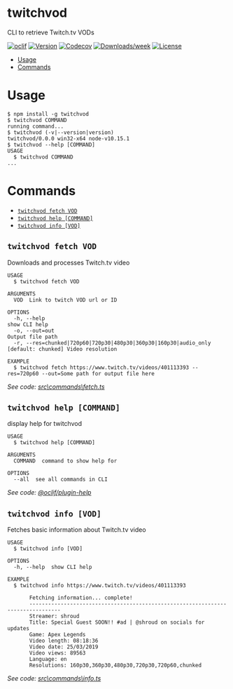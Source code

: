 twitchvod
=========

CLI to retrieve Twitch.tv VODs

[![oclif](https://img.shields.io/badge/cli-oclif-brightgreen.svg)](https://oclif.io)
[![Version](https://img.shields.io/npm/v/twitchvod.svg)](https://npmjs.org/package/twitchvod)
[![Codecov](https://codecov.io/gh/MatejTuray/twitchvod/branch/master/graph/badge.svg)](https://codecov.io/gh/MatejTuray/twitchvod)
[![Downloads/week](https://img.shields.io/npm/dw/twitchvod.svg)](https://npmjs.org/package/twitchvod)
[![License](https://img.shields.io/npm/l/twitchvod.svg)](https://github.com/MatejTuray/twitchvod/blob/master/package.json)

<!-- toc -->
* [Usage](#usage)
* [Commands](#commands)
<!-- tocstop -->
# Usage
<!-- usage -->
```sh-session
$ npm install -g twitchvod
$ twitchvod COMMAND
running command...
$ twitchvod (-v|--version|version)
twitchvod/0.0.0 win32-x64 node-v10.15.1
$ twitchvod --help [COMMAND]
USAGE
  $ twitchvod COMMAND
...
```
<!-- usagestop -->
# Commands
<!-- commands -->
* [`twitchvod fetch VOD`](#twitchvod-fetch-vod)
* [`twitchvod help [COMMAND]`](#twitchvod-help-command)
* [`twitchvod info [VOD]`](#twitchvod-info-vod)

## `twitchvod fetch VOD`

Downloads and processes Twitch.tv video

```
USAGE
  $ twitchvod fetch VOD

ARGUMENTS
  VOD  Link to twitch VOD url or ID

OPTIONS
  -h, --help                                                       show CLI help
  -o, --out=out                                                    Output file path
  -r, --res=chunked|720p60|720p30|480p30|360p30|160p30|audio_only  [default: chunked] Video resolution

EXAMPLE
  $ twitchvod fetch https://www.twitch.tv/videos/401113393 --res=720p60 --out=Some path for output file here
```

_See code: [src\commands\fetch.ts](https://github.com/MatejTuray/twitchvod/blob/v0.0.0/src\commands\fetch.ts)_

## `twitchvod help [COMMAND]`

display help for twitchvod

```
USAGE
  $ twitchvod help [COMMAND]

ARGUMENTS
  COMMAND  command to show help for

OPTIONS
  --all  see all commands in CLI
```

_See code: [@oclif/plugin-help](https://github.com/oclif/plugin-help/blob/v2.1.6/src\commands\help.ts)_

## `twitchvod info [VOD]`

Fetches basic information about Twitch.tv video

```
USAGE
  $ twitchvod info [VOD]

OPTIONS
  -h, --help  show CLI help

EXAMPLE
  $ twitchvod info https://www.twitch.tv/videos/401113393

       Fetching information... complete!
       --------------------------------------------------------------------------------
       Streamer: shroud
       Title: Special Guest SOON!! #ad | @shroud on socials for updates
       Game: Apex Legends
       Video length: 08:18:36
       Video date: 25/03/2019
       Video views: 89563
       Language: en
       Resolutions: 160p30,360p30,480p30,720p30,720p60,chunked
```

_See code: [src\commands\info.ts](https://github.com/MatejTuray/twitchvod/blob/v0.0.0/src\commands\info.ts)_
<!-- commandsstop -->
